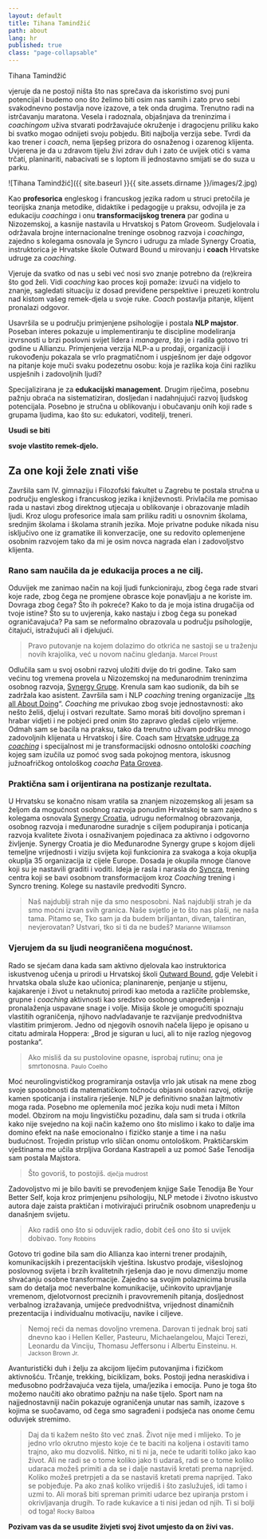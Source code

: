 ```yaml
---
layout: default
title: Tihana Tamindžić
path: about
lang: hr
published: true
class: "page-collapsable"
---
```


Tihana Tamindžić

vjeruje da ne postoji ništa što nas sprečava da iskoristimo svoj puni potencijal i budemo ono što želimo biti osim nas samih i zato prvo sebi svakodnevno postavlja nove izazove, a tek onda drugima. Trenutno radi na istrčavanju maratona. Vesela i radoznala, objašnjava da treninzima i _coachingom_ uživa stvarati podržavajuće okruženje i dragocjenu priliku kako bi svatko mogao odnijeti svoju pobjedu. Biti najbolja verzija sebe. Tvrdi da kao trener i _coach_, nema ljepšeg prizora do osnaženog i ozarenog klijenta. Uvjerena je da u zdravom tijelu živi zdrav duh i zato će uvijek otići s vama trčati, planinariti, nabacivati se s loptom ili jednostavno smijati se do suza u parku.

![Tihana Tamindžić]({{ site.baseurl }}{{ site.assets.dirname }}/images/2.jpg)

Kao **profesorica** engleskog i francuskog jezika radom u struci pretočila je teorijska znanja metodike, didaktike i pedagogije u praksu, odvojila je za edukaciju _coachinga_ i onu **transformacijskog trenera** par godina u Nizozemskoj, a kasnije nastavila u Hrvatskoj s Patom Groveom. Sudjelovala i održavala brojne internacionalne treninge osobnog razvoja i _coachinga_, zajedno s kolegama osnovala je Syncro i udrugu za mlade Synergy Croatia, instruktorica je Hrvatske škole Outward Bound u mirovanju i **coach** Hrvatske udruge za _coaching_.

Vjeruje da svatko od nas u sebi već nosi svo znanje potrebno da (re)kreira što god želi. Vidi _coaching_ kao proces koji pomaže: izvući na vidjelo to znanje, sagledati situaciju iz dosad previđene perspektive i preuzeti kontrolu nad kistom vašeg remek-djela u svoje ruke. _Coach_ postavlja pitanje, klijent pronalazi odgovor.

Usavršila se u području primjenjene psihologije i postala **NLP majstor**. Poseban interes pokazuje u implementiranju te discipline modeliranja izvrsnosti u brzi poslovni svijet lidera i _managera_, što je i radila gotovo tri godine u Allianzu. Primjenjena verzija NLP-a u prodaji, organizaciji i rukovođenju pokazala se vrlo pragmatičnom i uspješnom jer daje odgovor na pitanje koje muči svaku podezetnu osobu: koja je razlika koja čini razliku uspješnih i zadovoljnih ljudi?

Specijalizirana je za **edukacijski management**. Drugim riječima, posebnu pažnju obraća na sistematiziran, dosljedan i nadahnjujući razvoj ljudskog potencijala. Posebno je stručna u oblikovanju i obučavanju onih koji rade s grupama ljudima, kao što su: edukatori, voditelji, treneri.


**Usudi se biti**

**svoje vlastito remek-djelo.**

## Za one koji žele znati više

Završila sam IV. gimnaziju i Filozofski fakultet u Zagrebu te postala stručna u području engleskog i francuskog jezika i književnosti. Privlačila me pomisao rada u nastavi zbog direktnog utjecaja u oblikovanje i obrazovanje mladih ljudi. Kroz ulogu profesorice imala sam priliku raditi u osnovnim školama, srednjim školama i školama stranih jezika. Moje privatne poduke nikada nisu isključivo one iz gramatike ili konverzacije, one su redovito oplemenjene osobnim razvojem tako da mi je osim novca nagrada elan i zadovoljstvo klijenta.

### Rano sam naučila da je edukacija proces a ne cilj.

Oduvijek me zanimao način na koji ljudi funkcioniraju, zbog čega rade stvari koje rade, zbog čega ne promjene obrasce koje ponavljaju a ne koriste im. Dovraga zbog čega? Što ih pokreće? Kako to da je moja istina drugačija od tvoje istine? Što su to uvjerenja, kako nastaju i zbog čega su ponekad ograničavajuća? Pa sam se neformalno obrazovala u području psihologije, čitajući, istražujući ali i djelujući.

> Pravo putovanje na kojem dolazimo do otkrića ne sastoji se u traženju novih krajolika, već u novom načinu gledanja. <small>Marcel Proust</small>

Odlučila sam u svoj osobni razvoj uložiti dvije do tri godine. Tako sam većinu tog vremena provela u Nizozemskoj na međunarodnim treninzima osobnog razvoja, [Synergy Grupe](http://www.s-gr.com). Krenula sam kao sudionik, da bih se zadržala kao asistent. Završila sam i NLP _coaching_ trening organizacije „[Its all About Doing](http://www.itsallaboutdoing.nl)“. _Coaching_ me privukao zbog svoje jednostavnosti: ako nešto želiš, djeluj i ostvari rezultate. Samo moraš biti dovoljno spreman i hrabar vidjeti i ne pobjeći pred onim što zapravo gledaš cijelo vrijeme. Odmah sam se bacila na praksu, tako da trenutno uživam podršku mnogo zadovoljnih klijenata u Hrvatskoj i šire. Coach sam [Hrvatske udruge za _coaching_](http://www.hr-coaching.hr) i specijalnost mi je transformacijski odnosno ontološki _coaching_ kojeg sam izučila uz pomoć svog sada pokojnog mentora, iskusnog južnoafričkog ontološkog _coacha_ [Pata Grovea](www.trans4tech.wordpress.com/).

### Praktična sam i orijentirana na postizanje rezultata.

U Hrvatsku se konačno nisam vratila sa znanjem nizozemskog ali jesam sa željom da mogućnost osobnog razvoja ponudim Hrvatskoj te sam zajedno s kolegama osnovala [Synergy Croatia](http://www.synergy-croatia.com), udrugu neformalnog obrazovanja, osobnog razvoja i međunarodne suradnje s ciljem podupiranja i poticanja razvoja kvalitete života i osnaživanjem pojedinaca za aktivno i odgovorno življenje. Synergy Croatia je dio Međunarodne Synergy grupe s kojom dijeli temeljne vrijednosti i viziju svijeta koji funkcionira za svakoga a koja okuplja okuplja 35 organizacija iz cijele Europe. Dosada je okupila mnoge članove koji su je nastavili graditi i voditi. Ideja je rasla i narasla do [Syncra](http://www.syncro.hr), trening centra koji se bavi osobnom transformacijom kroz _Coaching_ trening i Syncro trening. Kolege su nastavile predvoditi Syncro.

> Naš najdublji strah nije da smo nesposobni. Naš najdublji strah je da smo moćni izvan svih granica. Naše svjetlo je to što nas plaši, ne naša tama. Pitamo se, Tko sam ja da budem briljantan, divan, talentiran, nevjerovatan? Ustvari, tko si ti da ne budeš? <small>Marianne Wiliamson</small>

### Vjerujem da su ljudi neograničena mogućnost.

Rado se sjećam dana kada sam aktivno djelovala kao instruktorica iskustvenog učenja u prirodi u Hrvatskoj  školi [Outward Bound](http://www.outwardbound.hr), gdje Velebit i hrvatska obala služe kao učionica;  planinarenje, penjanje u stijenu, kajakarenje i život u netaknutoj prirodi kao metoda a različite problemske, grupne i _coaching_ aktivnosti kao sredstvo osobnog unapređenja i pronalaženja uspavane snage i volje. Misija škole je omogućiti spoznaju vlastitih ograničenja, njihovo nadvladavanje te razvijanje predvodništva vlastitim primjerom. Jedno od njegovih  osnovih načela lijepo je opisano u citatu admirala Hoppera: „Brod je siguran u luci, ali to nije razlog njegovog postanka“.

> Ako misliš da su pustolovine opasne, isprobaj rutinu; ona je smrtonosna. <small>Paulo Coelho</small>

Moć neurolingvističkog programiranja ostavlja vrlo jak utisak na mene zbog svoje sposobnosti da matematičkom točnoću objasni osobni razvoj, otkrije kamen spoticanja i instalira rješenje. NLP je definitivno snažan lajtmotiv moga rada. Posebno me oplemenila moć jezika koju nudi meta i Milton model. Obzirom na moju lingvističku pozadinu, dala sam si truda i otkrila kako nije svejedno na koji način kažemo ono što mislimo i kako to dalje ima domino efekt na naše emocionalno i fizičko stanje a time i na našu budućnost. Trojedin pristup vrlo sličan onomu ontološkom. Praktičarskim vještinama me učila strpljiva Gordana Kastrapeli a uz pomoć Saše Tenodija sam postala Majstora.

> Što govoriš, to postojiš. <small>dječja mudrost</small>

Zadovoljstvo mi je bilo baviti se prevođenjem knjige Saše Tenodija Be Your Better Self, koja kroz primjenjenu psihologiju, NLP metode i životno iskustvo autora daje zaista praktičan i motivirajući priručnik osobnom unapređenju u današnjem svijetu.

> Ako radiš ono što si oduvijek radio, dobit ćeš ono što si uvijek dobivao. <small>Tony Robbins</small>

Gotovo tri godine bila sam dio Allianza kao interni trener prodajnih, komunikacijskih i prezentacijskih vještina. Iskustvo prodaje, višeslojnog poslovnog svijeta i brzih kvalitetnih rješenja dao je novu dimenziju mome shvaćanju osobne transformacije.  Zajedno sa svojim polaznicima brusila sam do detalja moć neverbalne komunikacije, učinkovito upravljanje vremenom, djelotvornost preciznih i pravovremenih pitanja, dosljednost verbalnog izražavanja, umijeće predvodništva, vrijednost dinamičnih prezentacija i individualnu motivaciju, navike i ciljeve.

> Nemoj reći da nemas dovoljno vremena. Darovan ti jednak broj sati dnevno kao i Hellen Keller, Pasteuru, Michaelangelou, Majci Terezi, Leonardu da Vinciju, Thomasu Jeffersonu i Albertu Einsteinu. <small>H. Jackson Brown Jr.</small>

Avanturistički duh i želju za akcijom liječim putovanjima i fizičkom aktivnošću. Trčanje, trekking, biciklizam, boks. Postoji jedna  neraskidiva i međusobno podržavajuća veza tijela, uma/jezika i emocija. Puno je toga što možemo naučiti ako obratimo pažnju na naše tijelo. Sport nam na najjednostavniji način pokazuje ograničenja unutar nas samih, izazove s kojima se suočavamo,  od čega smo sagrađeni i podsjeća nas onome čemu oduvijek stremimo.

> Daj da ti kažem nešto što već znaš. Život nije med i mlijeko. To je jedno vrlo okrutno mjesto koje će te baciti na koljena i ostaviti tamo trajno, ako mu dozvoliš. Nitko, ni ti ni ja, neće te udariti toliko jako kao život. Ali ne radi se o tome koliko jako ti udaraš, radi se o tome koliko udaraca možeš primiti a da se i dalje nastaviš kretati prema naprijed. Koliko možeš pretrpjeti a da se nastaviš kretati prema naprijed. Tako se pobjeđuje. Pa ako znaš koliko vrijediš i što zaslužuješ, idi tamo i uzmi to. Ali moraš biti spreman primiti udarce bez upiranja prstom i okrivljavanja drugih. To rade kukavice a ti nisi jedan od njih. Ti si bolji od toga! <small>Rocky Balboa</small>

**Pozivam vas da se usudite živjeti svoj život umjesto da on živi vas.**